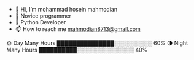 - 👋 Hi, I’m mohammad hosein mahmodian
- 👀 Novice programmer
- 🌱 Python Developer
- 📫 How to reach me mahmodian8713@gmail.com

<!---
HoseiinTech/HoseiinTech is a ✨ special ✨ repository because its `README.md` (this file) appears on your GitHub profile.
You can click the Preview link to take a look at your changes.
--->
🌞 Day        Many Hours    ███████████████░░░░░░░░░░   60%
🌗 Night      Many Hours    ██████████░░░░░░░░░░░░░░░   40%
